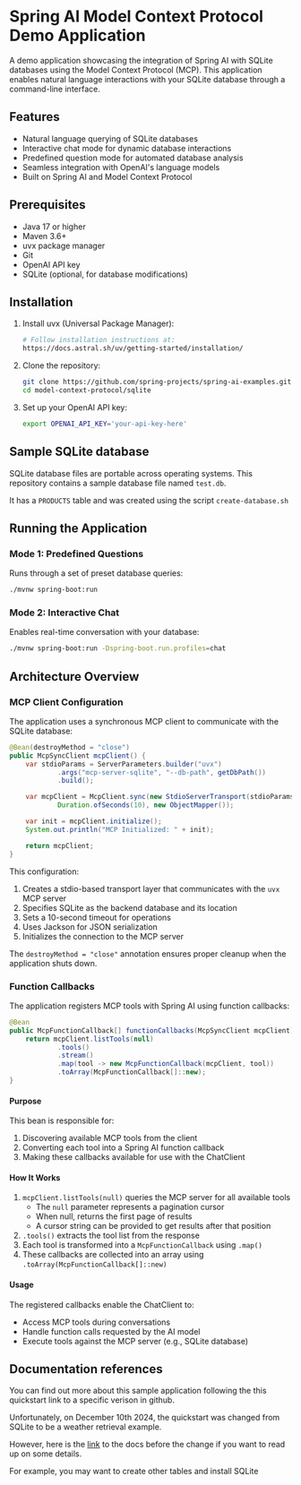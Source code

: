 # Spring AI Model Context Protocol Demo Application

A demo application showcasing the integration of Spring AI with SQLite databases using the Model Context Protocol (MCP). This application enables natural language interactions with your SQLite database through a command-line interface.


## Features

- Natural language querying of SQLite databases
- Interactive chat mode for dynamic database interactions
- Predefined question mode for automated database analysis
- Seamless integration with OpenAI's language models
- Built on Spring AI and Model Context Protocol

## Prerequisites

- Java 17 or higher
- Maven 3.6+
- uvx package manager
- Git
- OpenAI API key
- SQLite (optional, for database modifications)

## Installation

1. Install uvx (Universal Package Manager):
   ```bash
   # Follow installation instructions at:
   https://docs.astral.sh/uv/getting-started/installation/
   ```

2. Clone the repository:
   ```bash
   git clone https://github.com/spring-projects/spring-ai-examples.git
   cd model-context-protocol/sqlite
   ```

3. Set up your OpenAI API key:
   ```bash
   export OPENAI_API_KEY='your-api-key-here'
   ```

## Sample SQLite database

SQLite database files are portable across operating systems.  This repository contains a sample database file named `test.db`.

It has a `PRODUCTS` table and was created using the script `create-database.sh`

## Running the Application

### Mode 1: Predefined Questions
Runs through a set of preset database queries:
```bash
./mvnw spring-boot:run
```

### Mode 2: Interactive Chat
Enables real-time conversation with your database:
```bash
./mvnw spring-boot:run -Dspring-boot.run.profiles=chat
```

## Architecture Overview

### MCP Client Configuration

The application uses a synchronous MCP client to communicate with the SQLite database:

```java
@Bean(destroyMethod = "close")
public McpSyncClient mcpClient() {
    var stdioParams = ServerParameters.builder("uvx")
            .args("mcp-server-sqlite", "--db-path", getDbPath())
            .build();

    var mcpClient = McpClient.sync(new StdioServerTransport(stdioParams),
            Duration.ofSeconds(10), new ObjectMapper());

    var init = mcpClient.initialize();
    System.out.println("MCP Initialized: " + init);

    return mcpClient;
}
```

This configuration:
1. Creates a stdio-based transport layer that communicates with the `uvx` MCP server
2. Specifies SQLite as the backend database and its location
3. Sets a 10-second timeout for operations
4. Uses Jackson for JSON serialization
5. Initializes the connection to the MCP server

The `destroyMethod = "close"` annotation ensures proper cleanup when the application shuts down.

### Function Callbacks

The application registers MCP tools with Spring AI using function callbacks:

```java
@Bean
public McpFunctionCallback[] functionCallbacks(McpSyncClient mcpClient) {
    return mcpClient.listTools(null)
            .tools()
            .stream()
            .map(tool -> new McpFunctionCallback(mcpClient, tool))
            .toArray(McpFunctionCallback[]::new);
}
```

#### Purpose

This bean is responsible for:
1. Discovering available MCP tools from the client
2. Converting each tool into a Spring AI function callback
3. Making these callbacks available for use with the ChatClient


#### How It Works

1. `mcpClient.listTools(null)` queries the MCP server for all available tools
    - The `null` parameter represents a pagination cursor
    - When null, returns the first page of results
    - A cursor string can be provided to get results after that position
2. `.tools()` extracts the tool list from the response
3. Each tool is transformed into a `McpFunctionCallback` using `.map()`
4. These callbacks are collected into an array using `.toArray(McpFunctionCallback[]::new)`

#### Usage

The registered callbacks enable the ChatClient to:
- Access MCP tools during conversations
- Handle function calls requested by the AI model
- Execute tools against the MCP server (e.g., SQLite database)


## Documentation references

You can find out more about this sample application following the this quickstart link to a specific verison in github.

Unfortunately, on December 10th 2024, the quickstart was changed from SQLite to be a weather retrieval example.

However, here is the [link](https://github.com/modelcontextprotocol/docs/blob/1024e03f83aa0b8badde9b50dfee4d2e4e7f9446/quickstart.mdx) to the docs before the change if you want to read up on some details.

For example, you may want to create other tables and install SQLite